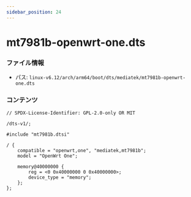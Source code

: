 ```yaml
---
sidebar_position: 24
---
```

# mt7981b-openwrt-one.dts

### ファイル情報

- パス: `linux-v6.12/arch/arm64/boot/dts/mediatek/mt7981b-openwrt-one.dts`

### コンテンツ

```dts
// SPDX-License-Identifier: GPL-2.0-only OR MIT

/dts-v1/;

#include "mt7981b.dtsi"

/ {
	compatible = "openwrt,one", "mediatek,mt7981b";
	model = "OpenWrt One";

	memory@40000000 {
		reg = <0 0x40000000 0 0x40000000>;
		device_type = "memory";
	};
};

```
